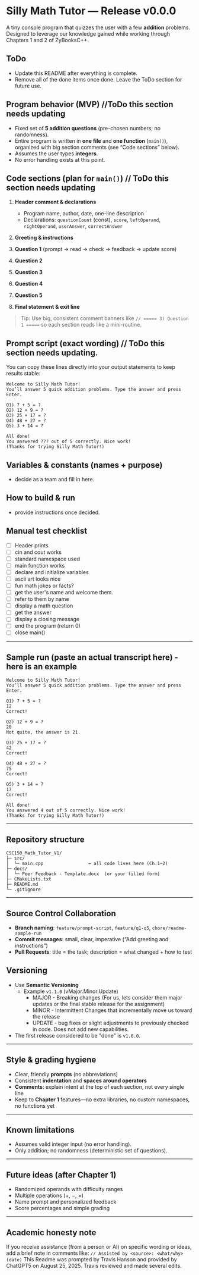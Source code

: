 # Silly Math Tutor — Release v0.0.0

A tiny console program that quizzes the user with a few **addition** problems. Designed
to leverage our knowledge gained while working through Chapters 1 and 2 of ZyBooksC++.

## ToDo
* Update this README after everything is complete.
* Remove all of the done items once done.  Leave the ToDo section for future use.

## Program behavior (MVP) //ToDo this section needs updating

* Fixed set of **5 addition questions** (pre-chosen numbers; no randomness).
* Entire program is written in **one file** and **one function** (`main()`), organized 
  with big section comments (see “Code sections” below).
* Assumes the user types **integers**.
* No error handling exists at this point.

## Code sections (plan for `main()`)  // ToDo this section needs updating

1. **Header comment & declarations**

   * Program name, author, date, one-line description
   * Declarations: `questionCount` (const), `score`, `leftOperand`, `rightOperand`, `userAnswer`, `correctAnswer`
2. **Greeting & instructions**
3. **Question 1** (prompt → read → check → feedback → update score)
4. **Question 2**
5. **Question 3**
6. **Question 4**
7. **Question 5**
8. **Final statement & exit line**

> Tip: Use big, consistent comment banners like `// ===== 3) Question 1 =====` so each section reads like a mini-routine.

## Prompt script (exact wording) // ToDo this section needs updating.

You can copy these lines directly into your output statements to keep results stable:

```
Welcome to Silly Math Tutor!
You’ll answer 5 quick addition problems. Type the answer and press Enter.

Q1) 7 + 5 = ?
Q2) 12 + 9 = ?
Q3) 25 + 17 = ?
Q4) 48 + 27 = ?
Q5) 3 + 14 = ?

All done!
You answered ??? out of 5 correctly. Nice work!
(Thanks for trying Silly Math Tutor!)
```

## Variables & constants (names + purpose)

* decide as a team and fill in here.

## How to build & run

* provide instructions once decided.

## Manual test checklist

* [ ] Header prints
* [ ] cin and cout works
* [ ] standard namespace used
* [ ] main function works
* [ ] declare and initialize variables
* [ ] ascii art looks nice
* [ ] fun math jokes or facts?
* [ ] get the user's name and welcome them.
* [ ] refer to them by name
* [ ] display a math question
* [ ] get the answer
* [ ] display a closing message
* [ ] end the program (return 0)
* [ ] close main()

---

## Sample run (paste an actual transcript here) - here is an example

```
Welcome to Silly Math Tutor!
You’ll answer 5 quick addition problems. Type the answer and press Enter.

Q1) 7 + 5 = ?
12
Correct!

Q2) 12 + 9 = ?
20
Not quite, the answer is 21.

Q3) 25 + 17 = ?
42
Correct!

Q4) 48 + 27 = ?
75
Correct!

Q5) 3 + 14 = ?
17
Correct!

All done!
You answered 4 out of 5 correctly. Nice work!
(Thanks for trying Silly Math Tutor!)
```

---

## Repository structure

```
CSC150_Math_Tutor_V1/
├─ src/
│  └─ main.cpp                 ← all code lives here (Ch.1–2)
├─ docs/
│  └─ Peer Feedback - Template.docx  (or your filled form)
├─ CMakeLists.txt
├─ README.md
└─ .gitignore

```

---

## Source Control Collaboration

* **Branch naming**: `feature/prompt-script`, `feature/q1-q5`, `chore/readme-sample-run`
* **Commit messages**: small, clear, imperative (“Add greeting and instructions”)
* **Pull Requests**: title = the task; description = what changed + how to test

##  Versioning
* Use **Semantic Versioning**
  * Example `v1.1.0` (vMajor.Minor.Update)
    * MAJOR - Breaking changes (For us, lets consider them major updates or the final stable release for the assignment)
    * MINOR - Intermittent Changes that incrementally move us toward the release
    * UPDATE - bug fixes or slight adjustments to previously checked in code. Does not add new capabilities.
* The first release considered to be "done" is `v1.0.0`.


---

## Style & grading hygiene

* Clear, friendly **prompts** (no abbreviations)
* Consistent **indentation** and **spaces around operators**
* **Comments**: explain intent at the top of each section, not every single line
* Keep to **Chapter 1** features—no extra libraries, no custom namespaces, no functions yet

---

## Known limitations

* Assumes valid integer input (no error handling).
* Only addition; no randomness (deterministic set of questions).

---

## Future ideas (after Chapter 1)

* Randomized operands with difficulty ranges
* Multiple operations (+, −, ×)
* Name prompt and personalized feedback
* Score percentages and simple grading

---

## Academic honesty note

If you receive assistance (from a person or AI) on specific wording or ideas, add a brief note in comments like:
`// Assisted by <source>: <what/why> (date)`
This Readme was prompted by Travis Hanson and provided by ChatGPT5 on August 25, 2025. Travis reviewed and made several edits.

